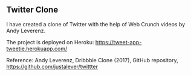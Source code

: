 <h2>Twitter Clone</h2>

I have created a clone of Twitter with the help of Web Crunch videos by Andy Leverenz.

The project is deployed on Heroku: https://tweet-app-tweetie.herokuapp.com/


Reference: Andy Leverenz, Dribbble Clone (2017), GitHub repository, https://github.com/justalever/twittter
